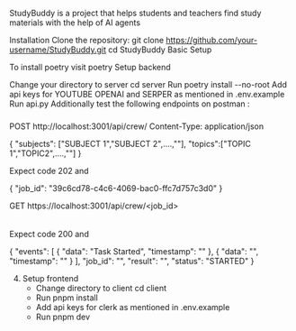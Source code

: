 StudyBuddy is a project that helps students and teachers find study materials with the help of AI agents

Installation
Clone the repository:
git clone https://github.com/your-username/StudyBuddy.git
cd StudyBuddy
Basic Setup

To install poetry visit poetry
Setup backend

Change your directory to server cd server
Run poetry install --no-root
Add api keys for YOUTUBE OPENAI and SERPER as mentioned in .env.example
Run api.py
Additionally test the following endpoints on postman :
### 
POST http://localhost:3001/api/crew/
Content-Type: application/json

{
 "subjects": ["SUBJECT 1","SUBJECT 2",....,""],
 "topics":["TOPIC 1","TOPIC2",....,""] 
}

Expect code 202 and 

{
"job_id": "39c6cd78-c4c6-4069-bac0-ffc7d757c3d0"
}


GET https://localhost:3001/api/crew/<job_id>

######

Expect code 200 and

{
    "events": [
        {
            "data": "Task Started",
            "timestamp": ""
        },
        {
            "data": "",
            "timestamp": ""
        }
    ],
    "job_id": "",
    "result": "",
    "status": "STARTED"
}


4. Setup frontend
    - Change directory to client cd client
    - Run pnpm install
    - Add api keys for clerk as mentioned in .env.example
    - Run pnpm dev
